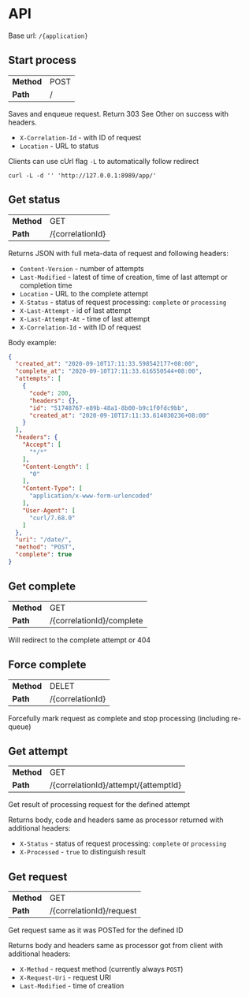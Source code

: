 # API

Base url: `/{application}`


## Start process

|||
|------------|------|
| **Method** | POST |
| **Path**   | /    |

Saves and enqueue request. Return 303 See Other on success with headers.

* `X-Correlation-Id` - with ID of request
* `Location` - URL to status

Clients can use cUrl flag `-L` to automatically follow redirect

    curl -L -d '' 'http://127.0.0.1:8989/app/'

## Get status


|||
|------------|------------------|
| **Method** | GET              |
| **Path**   | /{correlationId} |

Returns JSON with full meta-data of request and following headers:

* `Content-Version` - number of attempts
* `Last-Modified` - latest of time of creation, time of last attempt or completion time
* `Location` - URL to the complete attempt
* `X-Status` - status of request processing: `complete` or `processing`
* `X-Last-Attempt` - id of last attempt
* `X-Last-Attempt-At` - time of last attempt
* `X-Correlation-Id` - with ID of request

Body example:

```json
{
  "created_at": "2020-09-10T17:11:33.598542177+08:00",
  "complete_at": "2020-09-10T17:11:33.616550544+08:00",
  "attempts": [
    {
      "code": 200,
      "headers": {},
      "id": "51748767-e89b-48a1-8b00-b9c1f0fdc9bb",
      "created_at": "2020-09-10T17:11:33.614030236+08:00"
    }
  ],
  "headers": {
    "Accept": [
      "*/*"
    ],
    "Content-Length": [
      "0"
    ],
    "Content-Type": [
      "application/x-www-form-urlencoded"
    ],
    "User-Agent": [
      "curl/7.68.0"
    ]
  },
  "uri": "/date/",
  "method": "POST",
  "complete": true
}
```

## Get complete

|||
|------------|---------------------------|
| **Method** | GET                       |
| **Path**   | /{correlationId}/complete |

Will redirect to the complete attempt or 404


## Force complete

|||
|------------|---------------------------|
| **Method** | DELET                     |
| **Path**   | /{correlationId}          |

Forcefully mark request as complete and stop processing (including re-queue)


## Get attempt

|||
|------------|--------------------------------------|
| **Method** | GET                                  |
| **Path**   | /{correlationId}/attempt/{attemptId} |

Get result of processing request for the defined attempt

Returns body, code and headers same as processor returned with additional headers:

* `X-Status` - status of request processing: `complete` or `processing`
* `X-Processed` - `true` to distinguish result



## Get request

|||
|------------|--------------------------|
| **Method** | GET                      |
| **Path**   | /{correlationId}/request |

Get request same as it was POSTed for the defined ID

Returns body and headers same as processor got from client with additional headers:

* `X-Method` - request method (currently always `POST`)
* `X-Request-Uri` - request URI
* `Last-Modified` - time of creation
